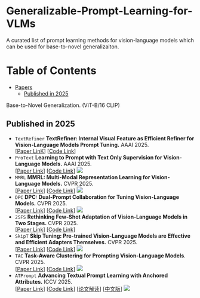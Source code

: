 # Generalizable-Prompt-Learning-for-VLMs
A curated list of prompt learning methods for vision-language models which can be used for base-to-novel generalizaiton.

# Table of Contents

- [Papers](#papers)
    - [Published in 2025](#Published-in-2025)

Base-to-Novel Generalization. (ViT-B/16 CLIP)

## Published in 2025
- `TextRefiner` **TextRefiner: Internal Visual Feature as Efficient Refiner for Vision-Language Models Prompt Tuning.** AAAI 2025.     
[[Paper LinK](https://arxiv.org/abs/2412.08176)] [[Code Link](https://github.com/xjjxmu/TextRefiner)] 
- `ProText` **Learning to Prompt with Text Only Supervision for Vision-Language Models.** AAAI 2025.  
[[Paper Link](https://arxiv.org/abs/2401.02418)] [[Code Link](https://github.com/muzairkhattak/ProText)] ![](https://img.shields.io/badge/Text-green) 
- `MMRL` **MMRL: Multi-Modal Representation Learning for Vision-Language Models.** CVPR 2025.  
[[Paper Link](https://arxiv.org/abs/2503.08497)] [[Code Link](https://github.com/yunncheng/MMRL)] ![](https://img.shields.io/badge/Image--Text-blue)
- `DPC` **DPC: Dual-Prompt Collaboration for Tuning Vision-Language Models.** CVPR 2025.   
[[Paper Link](https://arxiv.org/abs/2503.13443)] [[Code Link](https://github.com/JREion/DPC)] ![](https://img.shields.io/badge/Text-green)   
- `2SFS` **Rethinking Few-Shot Adaptation of Vision-Language Models in Two Stages.** CVPR 2025.   
[[Paper Link](https://arxiv.org/abs/2503.11609)] [[Code Link](https://github.com/FarinaMatteo/rethinking_fewshot_vlms)]   
- `SkipT` **Skip Tuning: Pre-trained Vision-Language Models are Effective and Efficient Adapters Themselves.** CVPR 2025.    
[[Paper Link](https://arxiv.org/abs/2412.01256)] [[Code Link](https://github.com/qunovo/NLPrompt)] ![](https://img.shields.io/badge/Text-green)   
- `TAC` **Task-Aware Clustering for Prompting Vision-Language Models**. CVPR 2025.   
[[Paper Link](https://openaccess.thecvf.com/content/CVPR2025/papers/Hao_Task-Aware_Clustering_for_Prompting_Vision-Language_Models_CVPR_2025_paper.pdf)] [[Code Link](https://github.com/FushengHao/TAC)] ![](https://img.shields.io/badge/Image--Text-blue)     
- `ATPrompt` **Advancing Textual Prompt Learning with Anchored Attributes.** ICCV 2025.   
[[Paper Link](https://arxiv.org/abs/2412.09442)] [[Code Link](https://github.com/zhengli97/ATPrompt)] [[论文解读](https://zhuanlan.zhihu.com/p/11787739769)] [[中文版](https://github.com/zhengli97/ATPrompt/blob/main/docs/ATPrompt_chinese_version.pdf)] ![](https://img.shields.io/badge/Text-green)  
